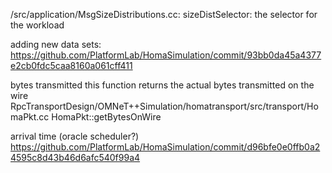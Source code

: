 /src/application/MsgSizeDistributions.cc:
    sizeDistSelector: the selector for the workload

adding new data sets:
  https://github.com/PlatformLab/HomaSimulation/commit/93bb0da45a4377e2cb0fdc5caa8160a061cff411

bytes transmitted
  this function returns the actual bytes transmitted on the wire
  RpcTransportDesign/OMNeT++Simulation/homatransport/src/transport/HomaPkt.cc
  HomaPkt::getBytesOnWire

arrival time (oracle scheduler?)
  https://github.com/PlatformLab/HomaSimulation/commit/d96bfe0e0ffb0a24595c8d43b46d6afc540f99a4
